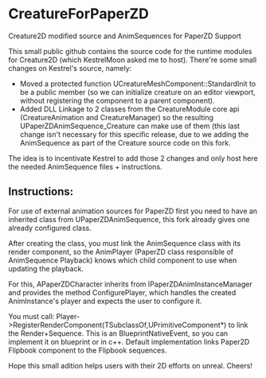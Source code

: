 # CreatureForPaperZD
Creature2D modified source and AnimSequences for PaperZD Support

This small public github contains the source code for the runtime modules for Creature2D (which KestrelMoon asked me to host). There're some small changes on Kestrel's source, namely:

- Moved a protected function UCreatureMeshComponent::StandardInit to be a public member (so we can initialize creature on an editor viewport, without registering the component to a parent component).
- Added DLL Linkage to 2 classes from the CreatureModule core api (CreatureAnimation and CreatureManager) so the resulting UPaperZDAnimSequence_Creature can make use of them (this last change isn't necessary for this specific release, due to we adding the AnimSequence as part of the Creature source code on this fork.

The idea is to incentivate Kestrel to add those 2 changes and only host here the needed AnimSequence files + instructions.


Instructions:
------------

For use of external animation sources for PaperZD first you need to have an inherited class from UPaperZDAnimSequence, this fork already gives one already configured class.

After creating the class, you must link the AnimSequence class with its render component, so the AnimPlayer (PaperZD class responsible of AnimSequence Playback) knows which child component to use when updating the playback.

For this, APaperZDCharacter inherits from IPaperZDAnimInstanceManager and provides the method ConfigurePlayer, which handles the created AnimInstance's player and expects the user to configure it. 

You must call: Player->RegisterRenderComponent(TSubclassOf<UPaperZDAnimInstance>,UPrimitiveComponent*) to link the Render+Sequence.
This is an BlueprintNativeEvent, so you can implement it on blueprint or in c++. Default implementation links Paper2D Flipbook component to the Flipbook sequences.
  
  Hope this small adition helps users with their 2D efforts on unreal.
  Cheers!
